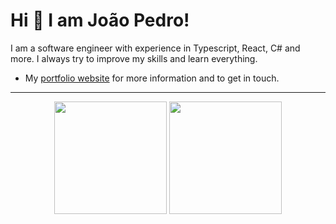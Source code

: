 # Hi 👋 I am João Pedro! 
I am a software engineer with experience in Typescript, React, C# and more. I always try to improve my skills and learn everything.

- My [portfolio website](https://jpedrdo.github.io/Portfolio/) for more information and to get in touch.

---

<p align="center">
  <img height="180em" src="https://github-readme-stats.vercel.app/api?username=Jpedrdo&theme=dracula&count_private=false&show_icons=true"/>
  <img height="180em" src="https://github-readme-stats.vercel.app/api/top-langs/?username=Jpedrdo&theme=dracula&hide_border=false&include_all_commits=true&count_private=false&layout=compact" />
</p>
